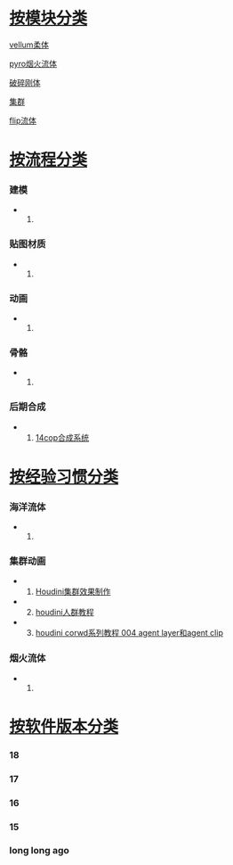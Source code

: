 # [按模块分类]()

[vellum柔体]()

[pyro烟火流体]()

[破碎刚体]()

[集群]()

[flip流体]()



# [按流程分类]()

### 建模

* 1.  []()

### 贴图材质

* 1.  []()

### 动画

* 1.  []()

### 骨骼

* 1.  []()


### 后期合成

* 1.  [14cop合成系统](https://www.bilibili.com/video/av34340416?p=14)

# [按经验习惯分类]()

### 海洋流体

* 1.  []()

### 集群动画

* 1.  [Houdini集群效果制作](https://www.bilibili.com/video/av53253216)

* 2.  [houdini人群教程](https://www.bilibili.com/video/av63611433)

* 3.  [houdini corwd系列教程 004 agent layer和agent clip](https://www.bilibili.com/video/av63749226)

### 烟火流体

* 1.  []()


# [按软件版本分类]()

### 18

### 17

### 16

### 15

### long long ago
